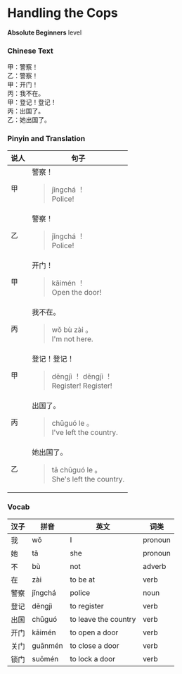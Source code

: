 # Handling the Cops
**Absolute Beginners** level
### Chinese Text
甲：警察！<br />乙：警察！<br />甲：开门！<br />丙：我不在。<br />甲：登记！登记！<br />丙：出国了。<br />乙：她出国了。

### Pinyin and Translation
|说人|句子|
|----|----|
|甲|警察！<blockquote>jǐngchá ！<br />Police!</blockquote>|
|乙|警察！<blockquote>jǐngchá ！<br />Police!</blockquote>|
|甲|开门！<blockquote>kāimén ！<br />Open the door!</blockquote>|
|丙|我不在。<blockquote>wǒ bù zài 。<br />I'm not here.</blockquote>|
|甲|登记！登记！<blockquote>dēngjì ！ dēngjì ！<br />Register! Register!</blockquote>|
|丙|出国了。<blockquote>chūguó le 。<br />I've left the country.</blockquote>|
|乙|她出国了。<blockquote>tā chūguó le 。<br />She's left the country.</blockquote>|
### Vocab
|汉子|拼音|英文|词类|
|----|----|----|----|
|我|wǒ|I|pronoun|
|她|tā|she|pronoun|
|不|bù|not|adverb|
|在|zài|to be at|verb|
|警察|jǐngchá|police|noun|
|登记|dēngjì|to register|verb|
|出国|chūguó|to leave the country|verb|
|开门|kāimén|to open a door|verb|
|关门|guānmén|to close a door|verb|
|锁门|suǒmén|to lock a door|verb|